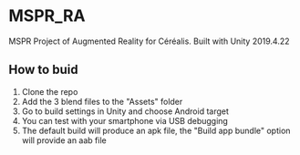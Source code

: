 # MSPR_RA
MSPR Project of Augmented Reality for Céréalis.
Built with Unity 2019.4.22

## How to buid
1. Clone the repo
2. Add the 3 blend files to the "Assets" folder
3. Go to build settings in Unity and choose Android target
4. You can test with your smartphone via USB debugging
5. The default build will produce an apk file, the "Build app bundle" option will provide an aab file
